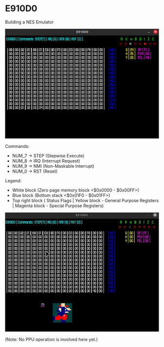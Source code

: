 # E910D0
Building a NES Emulator

![E910D0](rsrc/snip.png)

Commands:
- NUM_7 -> STEP (Stepwise Execute)
- NUM_8 -> IRQ (Interrupt Request)
- NUM_9 -> NMI (Non-Maskable Interrupt)
- NUM_0 -> RST (Reset)

Legend:
- White block (Zero page memory block <$0x0000 - $0x00FF>)
- Blue block (Bottom stack <$0x01F0 - $0x01FF>)
- Top right block 
( Status Flags | Yellow block - General Purpose Registers | Magenta block - Special Purpose Registers)

![Sprite Loaded From Cartridge](rsrc/snip2.gif)

(Note: No PPU operation is involved here yet.)

